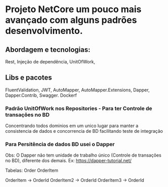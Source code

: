 # Projeto NetCore um pouco mais avançado com alguns padrões desenvolvimento.


## Abordagem e tecnologias:

Rest,
Injeção de dependência,
UnitOfWork,

## Libs e pacotes
FluentValidation, JWT, AutoMapper, AutoMapper.Extensions, Dapper, Dapper.Contrib, Swagger.
Dockerf

### Padrão UnitOfWork nos Repositories  - Para ter Controle de transações no BD
Concentrando todos dominios em um unico lugar para manter a consistencia de dados e concorrencia de BD
facilitando teste de integração

### Para Persitência de dados BD usei o Dapper
Obs: O Dapper não tem unidade de trabalho único (Controle de transações no BD), diferente dos demais.
Ex:
https://dapper-tutorial.net/

Tabelas: 
Order 
OrderItem
 
OrderItem -> OrderId
OrderItem2 -> OrderId
OrderItem3 -> OrderId

